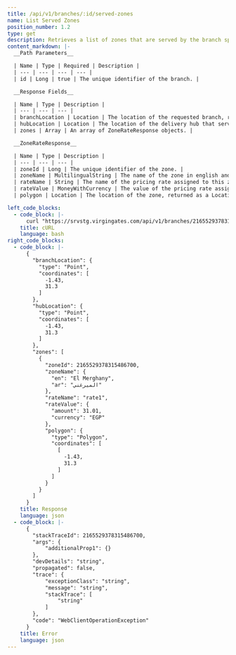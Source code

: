 ```yaml
---
title: /api/v1/branches/:id/served-zones
name: List Served Zones
position_number: 1.2
type: get
description: Retrieves a list of zones that are served by the branch specified by the requested ID.
content_markdown: |-
  __Path Parameters__

  | Name | Type | Required | Description |
  | --- | --- | --- | --- |
  | id | Long | true | The unique identifier of the branch. |

  __Response Fields__

  | Name | Type | Description |
  | --- | --- | --- |
  | branchLocation | Location | The location of the requested branch, returned as a Location object of type Point. |
  | hubLocation | Location | The location of the delivery hub that serves the requested branch, returned as a Location object of type Point.  |
  | zones | Array | An array of ZoneRateResponse objects. |

  __ZoneRateResponse__

  | Name | Type | Description |
  | --- | --- | --- |
  | zoneId | Long | The unique identifier of the zone. |
  | zoneName | MultilingualString | The name of the zone in english and arabic. |
  | rateName | String | The name of the pricing rate assigned to this zone. |
  | rateValue | MoneyWithCurrency | The value of the pricing rate assigned to this zone. |
  | polygon | Location | The location of the zone, returned as a Location object of type Polygon. |

left_code_blocks:
  - code_block: |-
      curl "https://srvstg.virgingates.com/api/v1/branches/2165529378315486700/served-zones" -H "Authorization: Bearer $ACCESS_TOKEN"
    title: cURL
    language: bash
right_code_blocks:
  - code_block: |-
      {
        "branchLocation": {
          "type": "Point",
          "coordinates": [
            -1.43,
            31.3
          ]
        },
        "hubLocation": {
          "type": "Point",
          "coordinates": [
            -1.43,
            31.3
          ]
        },
        "zones": [
          {
            "zoneId": 2165529378315486700,
            "zoneName": {
              "en": "El Merghany",
              "ar": "الميرغني"
            },
            "rateName": "rate1",
            "rateValue": {
              "amount": 31.01,
              "currency": "EGP"
            },
            "polygon": {
              "type": "Polygon",
              "coordinates": [
                [
                  -1.43,
                  31.3
                ]
              ]
            }
          }
        ]
      }
    title: Response
    language: json
  - code_block: |-
      {
        "stackTraceId": 2165529378315486700,
        "args": {
            "additionalProp1": {}
        },
        "devDetails": "string",
        "propagated": false,
        "trace": {
            "exceptionClass": "string",
            "message": "string",
            "stackTrace": [
                "string"
            ]
        },
        "code": "WebClientOperationException"
      }
    title: Error
    language: json
---
```



